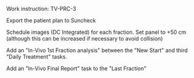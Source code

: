 Work instruction:  TV-PRC-3

Export the patient plan to Suncheck

Schedule images (DC Integrated) for each fraction. Set panel to +50 cm (although this can be increased if necessary to avoid collision)

Add an "In-Vivo 1st Fraction analysis" between the "New Start" and third "Daily Treatment" tasks.

Add an "In-Vivo Final Report" task to the "Last Fraction"

